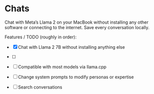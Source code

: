 # Chats

Chat with Meta’s Llama 2 on your MacBook without installing any other software or connecting to the internet. Save every conversation locally.

Features / TODO (roughly in order):
- [x] Chat with Llama 2 7B without installing anything else
- [ ] 
- [ ] Compatible with most models via llama.cpp
- [ ] Change system prompts to modify personas or expertise
- [ ] Search conversations

